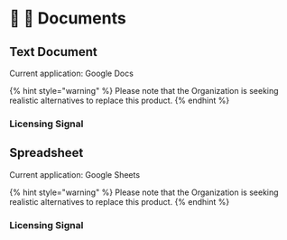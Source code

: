# 📓 🚧 Documents



##

## Text Document



Current application: Google Docs

{% hint style="warning" %}
&#x20;Please note that the Organization is seeking realistic alternatives to replace this product.
{% endhint %}



### Licensing Signal



## Spreadsheet

Current application: Google Sheets

{% hint style="warning" %}
&#x20;Please note that the Organization is seeking realistic alternatives to replace this product.
{% endhint %}



### Licensing Signal



